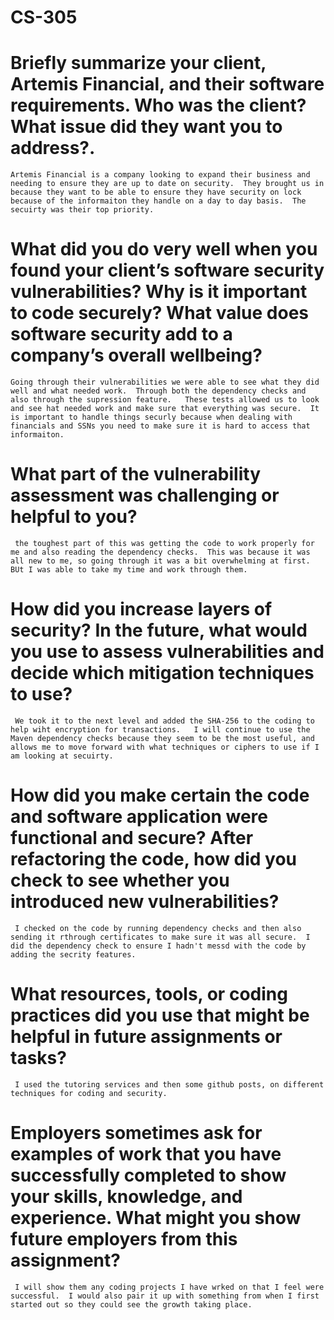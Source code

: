 # CS-305
# Briefly summarize your client, Artemis Financial, and their software requirements. Who was the client? What issue did they want you to address?.   
    Artemis Financial is a company looking to expand their business and needing to ensure they are up to date on security.  They brought us in because they want to be able to ensure they have security on lock because of the informaiton they handle on a day to day basis.  The secuirty was their top priority.  
    
# What did you do very well when you found your client’s software security vulnerabilities? Why is it important to code securely? What value does software security add to a company’s overall wellbeing?
    Going through their vulnerabilities we were able to see what they did well and what needed work.  Through both the dependency checks and also through the supression feature.   These tests allowed us to look and see hat needed work and make sure that everything was secure.  It is important to handle things securly because when dealing with financials and SSNs you need to make sure it is hard to access that informaiton. 
    
# What part of the vulnerability assessment was challenging or helpful to you?
     the toughest part of this was getting the code to work properly for me and also reading the dependency checks.  This was because it was all new to me, so going through it was a bit overwhelming at first.  BUt I was able to take my time and work through them.  
     
# How did you increase layers of security? In the future, what would you use to assess vulnerabilities and decide which mitigation techniques to use?
     We took it to the next level and added the SHA-256 to the coding to help wiht encryption for transactions.   I will continue to use the Maven dependency checks because they seem to be the most useful, and allows me to move forward with what techniques or ciphers to use if I am looking at secuirty.  
     
# How did you make certain the code and software application were functional and secure? After refactoring the code, how did you check to see whether you introduced new vulnerabilities?
     I checked on the code by running dependency checks and then also sending it rthrough certificates to make sure it was all secure.  I did the dependency check to ensure I hadn't messd with the code by adding the secrity features. 
     
# What resources, tools, or coding practices did you use that might be helpful in future assignments or tasks?
     I used the tutoring services and then some github posts, on different techniques for coding and security. 
     
# Employers sometimes ask for examples of work that you have successfully completed to show your skills, knowledge, and experience. What might you show future employers from this assignment?
     I will show them any coding projects I have wrked on that I feel were successful.  I would also pair it up with something from when I first started out so they could see the growth taking place. 
